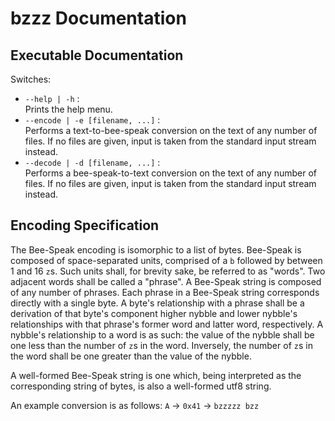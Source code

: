 # bzzz Documentation

## Executable Documentation
Switches:
- `--help | -h` :
  <br>
  Prints the help menu.
- `--encode | -e [filename, ...]` :
  <br>
  Performs a text-to-bee-speak conversion on the text of any number of files.
  If no files are given, input is taken from the standard input stream instead.
- `--decode | -d [filename, ...]` :
  <br>
  Performs a bee-speak-to-text conversion on the text of any number of files.
  If no files are given, input is taken from the standard input stream instead.

## Encoding Specification
The Bee-Speak encoding is isomorphic to a list of bytes. Bee-Speak is composed
of space-separated units, comprised of a `b` followed by between 1 and 16 `z`s.
Such units shall, for brevity sake, be referred to as "words". Two adjacent
words shall be called a "phrase". A Bee-Speak string is composed of any number
of phrases. Each phrase in a Bee-Speak string corresponds directly with a
single byte. A byte's relationship with a phrase shall be a derivation of that
byte's component higher nybble and lower nybble's relationships with that
phrase's former word and latter word, respectively. A nybble's relationship to
a word is as such: the value of the nybble shall be one less than the number of
`z`s in the word. Inversely, the number of `z`s in the word shall be one
greater than the value of the nybble.

A well-formed Bee-Speak string is one which, being interpreted as the
corresponding string of bytes, is also a well-formed utf8 string.

An example conversion is as follows:
`A` -> `0x41` -> `bzzzzz bzz`

